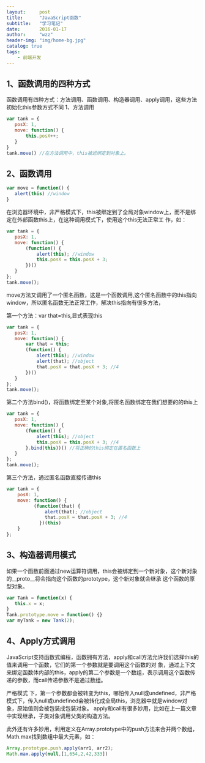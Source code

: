 ```yaml
---
layout:     post
title:      "JavaScript函数"
subtitle:   "学习笔记"
date:       2016-01-17
author:     "wzz"
header-img: "img/home-bg.jpg"
catalog: true
tags:
    - 前端开发
---
```


## 1、函数调用的四种方式

函数调用有四种方式：方法调用、函数调用、构造器调用、apply调用，这些方法初始化this参数方式不同
1、方法调用

```js
var tank = {
   posX: 1,
   move: function() {
       this.posX++;
   }
}
tank.move() //在方法调用中，this被迟绑定到对象上。
```

## 2、函数调用

```js
var move = function() {
   alert(this) //window
}
```

在浏览器环境中，非严格模式下，this被绑定到了全局对象window上，而不是绑定在外部函数this上，在这种调用模式下，使用这个this无法正常工 作，如：

```js
var tank = {
   posX: 1,
   move: function() {
       (function() {
           alert(this); //window
           this.posX = this.posX + 3;
       })()
   }
};
tank.move();
```
move方法又调用了一个匿名函数，这是一个函数调用,这个匿名函数中的this指向window，所以匿名函数无法正常工作，解决this指向有很多方法，

第一个方法：var that=this,显式表现this

```js
var tank = {
   posX: 1,
   move: function() {
       var that = this;
       (function() {
           alert(this); //window
           alert(that); //object
           that.posX = that.posX + 3; //4
       })()
   }
};
tank.move();
```

第二个方法bind()，将函数绑定至某个对象,将匿名函数绑定在我们想要的的this上

```js
var tank = {
   posX: 1,
   move: function() {
       (function() {
           alert(this); //object
           this.posX = this.posX + 3; //4
       }.bind(this))() //将正确的this绑定在匿名函数上
   }
};
tank.move();
```

第三个方法，通过匿名函数直接传递this

```js
var tank = {
    posX: 1,
    move: function() {
          (function(that) {
              alert(that); //object
              that.posX = that.posX + 3; //4
            })(this)
    }
};
```


## 3、构造器调用模式

如果一个函数前面通过new运算符调用，this会被绑定到一个新对象，这个新对象的__proto__将会指向这个函数的prototype，这个新对象就会继承 这个函数的原型对象。

```js
var Tank = function(x) {
   this.x = x;
}
Tank.prototype.move = function() {}
var myTank = new Tank(2);
```
## 4、Apply方式调用
JavaScript支持函数式编程，函数拥有方法，apply和call方法允许我们选择this的值来调用一个函数，它们的第一个参数就是要调用这个函数的对 象，通过上下文来绑定函数体内部的this，apply的第二个参数是一个数组，表示调用这个函数传递的参数，而call传递参数不是通过数组。

严格模式 下，第一个参数都会被转变为this，哪怕传入null或undefined，非严格模式下，传入null或undefined会被转化成全局this，浏览器中就是window对 象，原始值则会被包装成包装对象。 apply和call有很多妙用，比如在上一篇文章中实现继承，子类对象调用父类的构造方法。

此外还有许多妙用，利用定义在Array.prototype中的push方法来合并两个数组，Math.max找到数组中最大元素，如：

```js
Array.prototype.push.apply(arr1, arr2);
Math.max.apply(null,[1,654,2,42,333])
```
